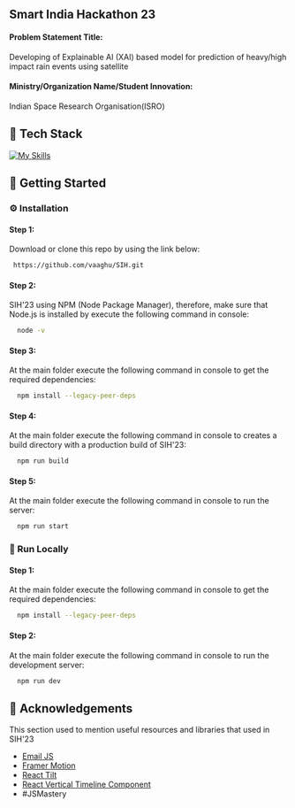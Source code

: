 <!-- Getting Started -->
## Smart India Hackathon 23

#### Problem Statement Title:
Developing of Explainable AI (XAI) based model for prediction of heavy/high impact rain events using satellite

#### Ministry/Organization Name/Student Innovation:
Indian Space Research Organisation(ISRO)


<!-- TechStack -->
## :space_invader: Tech Stack

[![My Skills](https://skillicons.dev/icons?i=js,react,tailwind,threejs)](https://skillicons.dev)


<!-- Getting Started -->
## :toolbox: Getting Started

<!-- Installation -->
### :gear: Installation

#### Step 1:
Download or clone this repo by using the link below:

```bash
 https://github.com/vaaghu/SIH.git
```

#### Step 2:

SIH'23 using NPM (Node Package Manager), therefore, make sure that Node.js is installed by execute the following command in console:

```bash
  node -v
```

#### Step 3:

At the main folder execute the following command in console to get the required dependencies:

```bash
  npm install --legacy-peer-deps
```

#### Step 4:

At the main folder execute the following command in console to creates a build directory with a production build of SIH'23:

```bash
  npm run build
```

#### Step 5:

At the main folder execute the following command in console to run the server:

```bash
  npm run start
```

<!-- Run Locally -->
### :running: Run Locally

#### Step 1:

At the main folder execute the following command in console to get the required dependencies:

```bash
  npm install --legacy-peer-deps
```

#### Step 2:

At the main folder execute the following command in console to run the development server:

```bash
  npm run dev
```


<!-- Acknowledgments -->
## :gem: Acknowledgements

This section used to mention useful resources and libraries that used in SIH'23

 - [Email JS](https://www.emailjs.com/)
 - [Framer Motion](https://www.framer.com/motion/)
 - [React Tilt](https://www.npmjs.com/package/react-tilt)
 - [React Vertical Timeline Component](https://www.npmjs.com/package/react-vertical-timeline-component)
 - #JSMastery

